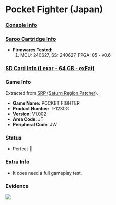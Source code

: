 # Pocket Fighter (Japan)

### [Console Info](../../../../../Info/Consoles/VA13/README.md)

### [Saroo Cartridge Info](../../../../../Info/Cartridges/RetroGameParadiseStore/1.32F/README.md)

- <b>Firmwares Tested:</b>
  1. MCU: 240627, SS: 240627, FPGA: 05 - v0.6

### [SD Card Info (Lexar - 64 GB - exFat)](../../../../../Info/SdCards/Lexar/64GB/exfat/README.md)

### Game Info

Extracted from [SRP (Saturn Region Patcher)](https://segaxtreme.net/resources/saturn-region-patcher.81/download).

- <b>Game Name:</b> POCKET FIGHTER
- <b>Product Number:</b> T-1230G
- <b>Version:</b> V1.002
- <b>Area Code:</b> JT
- <b>Peripheral Code:</b> JW

### Status

- Perfect :100:

### Extra Info

- It does need a full gameplay test.

### Evidence

[![](https://img.youtube.com/vi/pzZ_Wj9t2dA/0.jpg)](https://www.youtube.com/watch?v=pzZ_Wj9t2dA)
